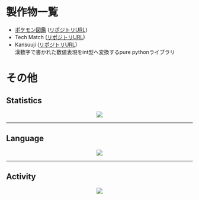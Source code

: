 # 製作物一覧
- [ポケモン図鑑](https://schnell3526.github.io/Pokedex-app/) ([リポジトリURL](https://github.com/schnell3526/Pokedex-app))
- Tech Match ([リポジトリURL](https://github.com/schnell3526/tech_match))
- Kansuuji ([リポジトリURL](https://github.com/schnell3526/Kansuuji))  
漢数字で書かれた数値表現をint型へ変換するpure pythonライブラリ

# その他
## Statistics
<div align="center">
    <a href="https://github.com/anuraghazra/github-readme-stats">
        <img src="https://github-readme-stats.vercel.app/api?username=schnell3526&theme=monokai" />
    </a>
</div>

---

## Language
<div align="center">
    <a href="https://github.com/anuraghazra/github-readme-stats">
        <img src="https://github-readme-stats.vercel.app/api/top-langs/?username=schnell3526&layout=compact&langs_count=8&hide=html,blade,Jupyter,SCSS,CSS,Jupyter%20Notebook&theme=monokai" />
    </a>
</div>

---

## Activity
<div align="center">
    <a href="https://github.com/anuraghazra/github-readme-stats">
        <img src="https://github-profile-summary-cards.vercel.app/api/cards/profile-details?username=schnell3526&theme=monokai" />
    </a>
</div>
